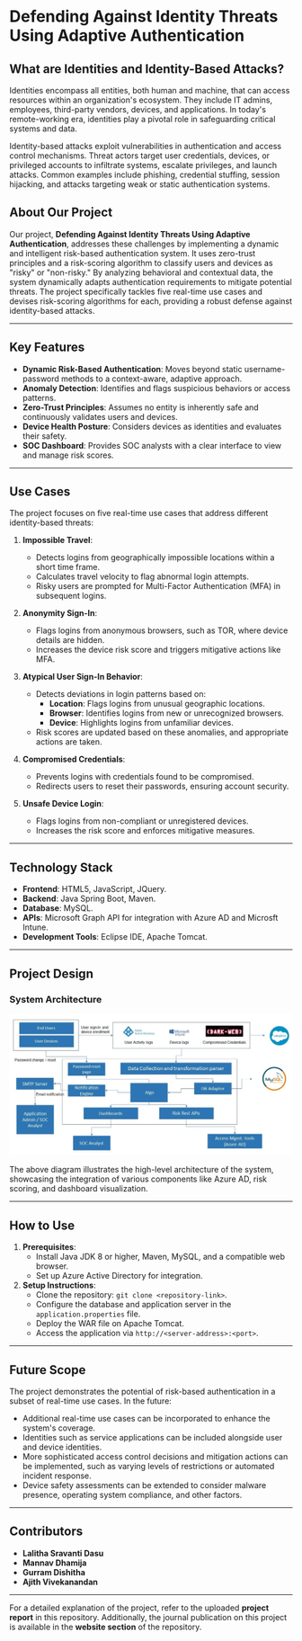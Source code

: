 # Defending Against Identity Threats Using Adaptive Authentication

## What are Identities and Identity-Based Attacks?
Identities encompass all entities, both human and machine, that can access resources within an organization's ecosystem. They include IT admins, employees, third-party vendors, devices, and applications. In today's remote-working era, identities play a pivotal role in safeguarding critical systems and data.

Identity-based attacks exploit vulnerabilities in authentication and access control mechanisms. Threat actors target user credentials, devices, or privileged accounts to infiltrate systems, escalate privileges, and launch attacks. Common examples include phishing, credential stuffing, session hijacking, and attacks targeting weak or static authentication systems.

## About Our Project
Our project, **Defending Against Identity Threats Using Adaptive Authentication**, addresses these challenges by implementing a dynamic and intelligent risk-based authentication system. It uses zero-trust principles and a risk-scoring algorithm to classify users and devices as "risky" or "non-risky." By analyzing behavioral and contextual data, the system dynamically adapts authentication requirements to mitigate potential threats.
The project specifically tackles five real-time use cases and devises risk-scoring algorithms for each, providing a robust defense against identity-based attacks.

---

## Key Features
- **Dynamic Risk-Based Authentication**: Moves beyond static username-password methods to a context-aware, adaptive approach.
- **Anomaly Detection**: Identifies and flags suspicious behaviors or access patterns.
- **Zero-Trust Principles**: Assumes no entity is inherently safe and continuously validates users and devices.
- **Device Health Posture**: Considers devices as identities and evaluates their safety.
- **SOC Dashboard**: Provides SOC analysts with a clear interface to view and manage risk scores.

---

## Use Cases
The project focuses on five real-time use cases that address different identity-based threats:

1. **Impossible Travel**:
   - Detects logins from geographically impossible locations within a short time frame.
   - Calculates travel velocity to flag abnormal login attempts.
   - Risky users are prompted for Multi-Factor Authentication (MFA) in subsequent logins.

2. **Anonymity Sign-In**:
   - Flags logins from anonymous browsers, such as TOR, where device details are hidden.
   - Increases the device risk score and triggers mitigative actions like MFA.

3. **Atypical User Sign-In Behavior**:
   - Detects deviations in login patterns based on:
     - **Location**: Flags logins from unusual geographic locations.
     - **Browser**: Identifies logins from new or unrecognized browsers.
     - **Device**: Highlights logins from unfamiliar devices.
   - Risk scores are updated based on these anomalies, and appropriate actions are taken.

4. **Compromised Credentials**:
   - Prevents logins with credentials found to be compromised.
   - Redirects users to reset their passwords, ensuring account security.

5. **Unsafe Device Login**:
   - Flags logins from non-compliant or unregistered devices.
   - Increases the risk score and enforces mitigative measures.

---

## Technology Stack
- **Frontend**: HTML5, JavaScript, JQuery.
- **Backend**: Java Spring Boot, Maven.
- **Database**: MySQL.
- **APIs**: Microsoft Graph API for integration with Azure AD and Microsft Intune.
- **Development Tools**: Eclipse IDE, Apache Tomcat.

---

## Project Design
### System Architecture
<img src="architecture_diagram.jpg" alt="System Architecture" width="600">

The above diagram illustrates the high-level architecture of the system, showcasing the integration of various components like Azure AD, risk scoring, and dashboard visualization.

---

## How to Use
1. **Prerequisites**:
   - Install Java JDK 8 or higher, Maven, MySQL, and a compatible web browser.
   - Set up Azure Active Directory for integration.
2. **Setup Instructions**:
   - Clone the repository: `git clone <repository-link>`.
   - Configure the database and application server in the `application.properties` file.
   - Deploy the WAR file on Apache Tomcat.
   - Access the application via `http://<server-address>:<port>`.

---

## Future Scope
The project demonstrates the potential of risk-based authentication in a subset of real-time use cases. In the future:
- Additional real-time use cases can be incorporated to enhance the system's coverage.
- Identities such as service applications can be included alongside user and device identities.
- More sophisticated access control decisions and mitigation actions can be implemented, such as varying levels of restrictions or automated incident response.
- Device safety assessments can be extended to consider malware presence, operating system compliance, and other factors.

---

## Contributors
- **Lalitha Sravanti Dasu**
- **Mannav Dhamija**
- **Gurram Dishitha**
- **Ajith Vivekanandan**

---

For a detailed explanation of the project, refer to the uploaded **project report** in this repository. Additionally, the journal publication on this project is available in the **website section** of the repository.
